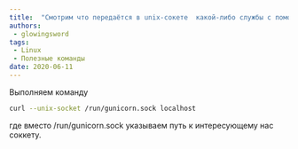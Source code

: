 ```yaml
---
title:  "Смотрим что передаётся в unix-сокете  какой-либо службы с помощью curl"
authors: 
 - glowingsword
tags:
 - Linux
 - Полезные команды
date: 2020-06-11
---
```

Выполняем команду

```bash
curl --unix-socket /run/gunicorn.sock localhost
```

где вместо /run/gunicorn.sock указываем путь к интересующему нас соккету.